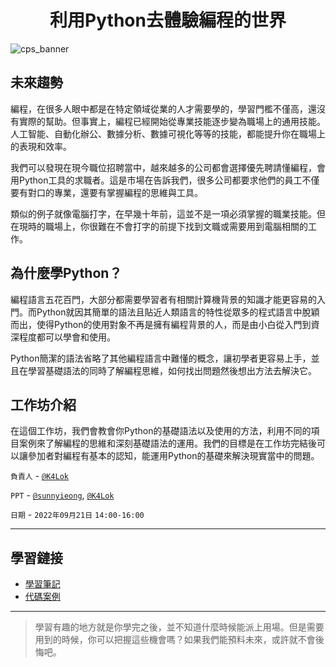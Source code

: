 <h1 align="center" >
  利用Python去體驗編程的世界
</h1>

![cps_banner](https://user-images.githubusercontent.com/82365010/184548549-40cd1ef1-a352-46fc-a45b-75ff42948ae3.png)

## 未來趨勢
編程，在很多人眼中都是在特定領域從業的人才需要學的，學習門檻不僅高，還沒有實際的幫助。但事實上，編程已經開始從專業技能逐步變為職場上的通用技能。人工智能、自動化辦公、數據分析、數據可視化等等的技能，都能提升你在職場上的表現和效率。

我們可以發現在現今職位招聘當中，越來越多的公司都會選擇優先聘請懂編程，會用Python工具的求職者。這是市場在告訴我們，很多公司都要求他們的員工不僅要有對口的專業，還要有掌握編程的思維與工具。

類似的例子就像電腦打字，在早幾十年前，這並不是一項必須掌握的職業技能。但在現時的職場上，你很難在不會打字的前提下找到文職或需要用到電腦相關的工作。

## 為什麼學Python？
編程語言五花百門，大部分都需要學習者有相關計算機背景的知識才能更容易的入門。而Python就因其簡單的語法且貼近人類語言的特性從眾多的程式語言中脫穎而出，使得Python的使用對象不再是擁有編程背景的人，而是由小白從入門到資深程度都可以學會和使用。

Python簡潔的語法省略了其他編程語言中難懂的概念，讓初學者更容易上手，並且在學習基礎語法的同時了解編程思維，如何找出問題然後想出方法去解決它。

## 工作坊介紹
在這個工作坊，我們會教會你Python的基礎語法以及使用的方法，利用不同的項目案例來了解編程的思維和深刻基礎語法的運用。我們的目標是在工作坊完結後可以讓參加者對編程有基本的認知，能運用Python的基礎來解決現實當中的問題。

`負責人` - [`@K4Lok`](https://github.com/k4lok)

`PPT` - [`@sunnyieong`](https://github.com/sunnyieong), [`@K4Lok`](https://github.com/k4lok)

`日期` - `2022年09月21日` `14:00-16:00`

---

## 學習鏈接
* [學習筆記](./學習筆記)
* [代碼案例](./代碼範例)

---

> 學習有趣的地方就是你學完之後，並不知道什麼時候能派上用場。但是需要用到的時候，你可以把握這些機會嗎？如果我們能預料未來，或許就不會後悔吧。
